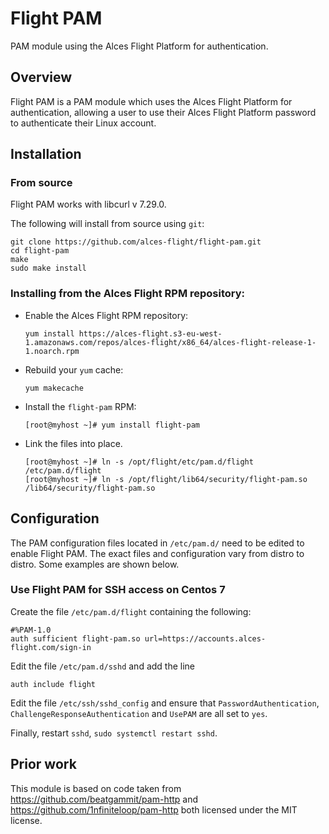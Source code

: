 # Flight PAM

PAM module using the Alces Flight Platform for authentication.

## Overview

Flight PAM is a PAM module which uses the Alces Flight Platform for
authentication, allowing a user to use their Alces Flight Platform password to
authenticate their Linux account.

## Installation

### From source

Flight PAM works with libcurl v 7.29.0.

The following will install from source using `git`:

```
git clone https://github.com/alces-flight/flight-pam.git
cd flight-pam
make
sudo make install
```

### Installing from the Alces Flight RPM repository:

 * Enable the Alces Flight RPM repository:

    ```
    yum install https://alces-flight.s3-eu-west-1.amazonaws.com/repos/alces-flight/x86_64/alces-flight-release-1-1.noarch.rpm
    ```

 * Rebuild your `yum` cache:

    ```
    yum makecache
    ```
    
 * Install the `flight-pam` RPM:

    ```
    [root@myhost ~]# yum install flight-pam
    ```

 * Link the files into place.

    ```
    [root@myhost ~]# ln -s /opt/flight/etc/pam.d/flight /etc/pam.d/flight 
    [root@myhost ~]# ln -s /opt/flight/lib64/security/flight-pam.so /lib64/security/flight-pam.so
    ```


## Configuration

The PAM configuration files located in `/etc/pam.d/` need to be edited to
enable Flight PAM.  The exact files and configuration vary from distro to
distro.  Some examples are shown below.

### Use Flight PAM for SSH access on Centos 7

Create the file `/etc/pam.d/flight` containing the following:

```
#%PAM-1.0
auth sufficient flight-pam.so url=https://accounts.alces-flight.com/sign-in
```

Edit the file `/etc/pam.d/sshd` and add the line

```
auth include flight
```

Edit the file `/etc/ssh/sshd_config` and ensure that `PasswordAuthentication`,
`ChallengeResponseAuthentication` and `UsePAM` are all set to `yes`.

Finally, restart `sshd`, `sudo systemctl restart sshd`.


## Prior work

This module is based on code taken from https://github.com/beatgammit/pam-http
and https://github.com/1nfiniteloop/pam-http both licensed under the MIT
license.
